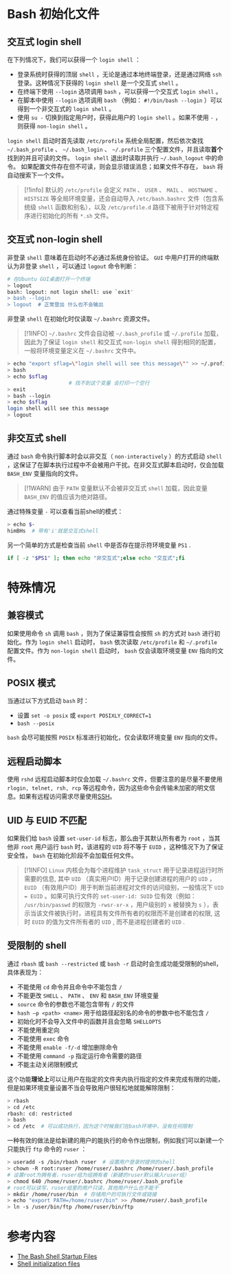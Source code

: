 # Bash 初始化文件

## 交互式 login shell

在下列情况下，我们可以获得一个 `login shell` ：

* 登录系统时获得的顶层 `shell` ，无论是通过本地终端登录，还是通过网络 `ssh` 登录。这种情况下获得的 `login shell` 是一个交互式 `shell` 。
* 在终端下使用 `--login` 选项调用 `bash` ，可以获得一个交互式 `login shell` 。
* 在脚本中使用 `--login` 选项调用 `bash` （例如： `#!/bin/bash --login` ）可以得到一个非交互式的 `login shell` 。
* 使用 `su -` 切换到指定用户时，获得此用户的 `login shell` 。如果不使用 `-` ，则获得 `non-login shell` 。

`login shell` 启动时首先读取 `/etc/profile` 系统全局配置，然后依次查找 `~/.bash_profile` 、 `~/.bash_login` 、 `~/.profile` 三个配置文件，并且读取**首个**找到的并且可读的文件。 `login shell` 退出时读取并执行 `~/.bash_logout` 中的命令。 如果配置文件存在但不可读，则会显示错误消息；如果文件不存在， `bash` 将自动搜索下一个文件。

> [!1info]
> 默认的 `/etc/profile` 会定义 `PATH` 、 `USER` 、 `MAIL` 、 `HOSTNAME` 、 `HISTSIZE` 等全局环境变量，还会自动导入 `/etc/bash.bashrc` 文件（包含系统级 `shell` 函数和别名），以及 `/etc/profile.d` 路径下被用于针对特定程序进行初始化的所有 `*.sh` 文件。

## 交互式 non-login shell

非登录 `shell` 意味着在启动时不必通过系统身份验证。 `GUI` 中用户打开的终端默认为非登录 `shell` ，可以通过 `logout` 命令判断：

``` bash
# 在Ubuntu GUI桌面打开一个终端
> logout
bash: logout: not login shell: use `exit'
> bash --login
> logout  # 正常登出 什么也不会输出
```

非登录 `shell` 在初始化时仅读取 `~/.bashrc` 资源文件。

> [!1INFO]
> `~/.bashrc` 文件会自动被 `~/.bash_profile` 或 `~/.profile` 加载，因此为了保证 `login shell` 和交互式 `non-login shell` 得到相同的配置，一般将环境变量定义在 `~/.bashrc` 文件中。

``` bash
> echo "export sflag=\"login shell will see this message\"" >> ~/.profile    
> bash  
> echo $sflag  
                    # 找不到这个变量 会打印一个空行
> exit  
> bash --login  
> echo $sflag  
login shell will see this message  
> logout
```

## 非交互式 shell

通过 `bash` 命令执行脚本时会以非交互（ `non-interactively` ）的方式启动 `shell` ，这保证了在脚本执行过程中不会被用户干扰。在非交互式脚本启动时，仅会加载 `BASH_ENV` 变量指向的文件。

> [!1WARN]
> 由于 `PATH` 变量默认不会被非交互式 `shell` 加载，因此变量 `BASH_ENV` 的值应该为绝对路径。

通过特殊变量 `-` 可以查看当前shell的模式：

``` bash
> echo $-
himBHs  # 带有'i'就是交互式shell
```

另一个简单的方式是检查当前 `shell` 中是否存在提示符环境变量 `PS1` .

``` bash
if [ -z "$PS1" ]; then echo "非交互式";else echo "交互式";fi
```

# 特殊情况

## 兼容模式

如果使用命令 `sh` 调用 `bash` ，则为了保证兼容性会按照 `sh` 的方式对 `bash` 进行初始化。作为 `login shell` 启动时， `bash` 依次读取 `/etc/profile` 和 `~/.profile` 配置文件。作为 `non-login shell` 启动时， `bash` 仅会读取环境变量 `ENV` 指向的文件。 

## POSIX 模式

当通过以下方式启动 `bash` 时：

* 设置 `set -o posix` 或 `export POSIXLY_CORRECT=1` 
* `bash --posix` 

 
`bash` 会尽可能按照 `POSIX` 标准进行初始化，仅会读取环境变量 `ENV` 指向的文件。

## 远程启动脚本

使用 `rshd` 远程启动脚本时仅会加载 `~/.bashrc` 文件，但要注意的是尽量不要使用 `rlogin, telnet, rsh, rcp` 等远程命令，因为这些命令会传输未加密的明文信息。如果有远程访问需求尽量使用[SSH](http://www.openssh.org/)。

## UID 与 EUID 不匹配

如果我们给 `bash` 设置 `set-user-id` 标志，那么由于其默认所有者为 `root` ，当其他非 `root` 用户运行 `bash` 时，该进程的 `UID` 将不等于 `EUID` ，这种情况下为了保证安全性， `bash` 在初始化阶段不会加载任何文件。

> [!1INFO]
> `Linux` 内核会为每个进程维护 `task_struct` 用于记录进程运行时所需要的信息, 其中 `UID` （真实用户ID）用于记录创建进程的用户的 `UID` ， `EUID` （有效用户ID）用于判断当前进程对文件的访问级别，一般情况下 `UID = EUID` 。如果可执行文件的 `set-user-id: SUID` 位有效（例如： `/usr/bin/passwd` 的权限为 `-rwsr-xr-x` ，用户级别的 `x` 被替换为 `s` ），表示当该文件被执行时，进程具有文件所有者的权限而不是创建者的权限, 这时 `EUID` 的值为文件所有者的 `UID` , 而不是进程创建者的 `UID` .

## 受限制的 shell

通过 `rbash` 或 `bash --restricted` 或 `bash -r` 启动时会生成功能受限制的shell，具体表现为：

* 不能使用 `cd` 命令并且命令中不能包含 `/` 
* 不能更改 `SHELL` 、 `PATH` 、 `ENV` 和 `BASH_ENV` 环境变量
* `source` 命令的参数也不能包含带有 `/` 的文件
* `hash –p <path> <name>` 用于给路径起别名的命令的参数中也不能包含 `/` 
* 初始化时不会导入文件中的函数并且会忽略 `SHELLOPTS` 
* 不能使用重定向
* 不能使用 `exec` 命令
* 不能使用 `enable -f/-d` 增加删除命令
* 不能使用 `command -p` 指定运行命令需要的路径
* 不能主动关闭限制模式

这个功能**理论上**可以让用户在指定的文件夹内执行指定的文件来完成有限的功能，但是如果环境变量设置不当会导致用户很轻松地就能解除限制：

``` bash
> rbash
> cd /etc
rbash: cd: restricted
> bash
> cd /etc  # 可以成功执行，因为这个时候我们在bash环境中，没有任何限制
```

一种有效的做法是给新建的用户的能执行的命令作出限制，例如我们可以新建一个只能执行 `ftp` 命令的 `ruser` ：

``` bash
> useradd -s /bin/rbash ruser  # 设置用户登录时提供的shell
> chown -R root:ruser /home/ruser/.bashrc /home/ruser/.bash_profile
# 设置root为拥有者，ruser组为组拥有者（新建的ruser默认输入ruser组）
> chmod 640 /home/ruser/.bashrc /home/ruser/.bash_profile
# root可以读写，ruser组里的用户只读，其他用户什么也不能干
> mkdir /home/ruser/bin  # 存储用户的可执行文件或链接
> echo "export PATH=/home/ruser/bin" >> /home/ruser/.bash_profile
> ln -s /user/bin/ftp /home/ruser/bin/ftp
```

# 参考内容

* [The Bash Shell Startup Files](http://www.linuxfromscratch.org/blfs/view/6.3/postlfs/profile.html)
* [Shell initialization files](http://tldp.org/LDP/Bash-Beginners-Guide/html/sect_03_01.html)

